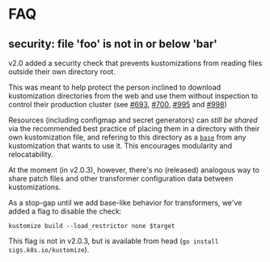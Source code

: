 # FAQ

## security: file 'foo' is not in or below 'bar'

v2.0 added a security check that prevents
kustomizations from reading files outside their own
directory root.

This was meant to help protect the person inclined to
download kustomization directories from the web and use
them without inspection to control their production
cluster
(see [#693](https://github.com/kubernetes-sigs/kustomize/issues/693),
[#700](https://github.com/kubernetes-sigs/kustomize/pull/700),
[#995](https://github.com/kubernetes-sigs/kustomize/pull/995) and
[#998](https://github.com/kubernetes-sigs/kustomize/pull/998))

Resources (including configmap and secret generators)
can _still be shared_ via the recommended best practice
of placing them in a directory with their own
kustomization file, and refering to this directory as a
[`base`](glossary.md#base) from any kustomization that
wants to use it.  This encourages modularity and
relocatability.

At the moment (in v2.0.3), however, there's no
(released) analogous way to share patch files and other
transformer configuration data between kustomizations.

As a stop-gap until we add base-like behavior for
transformers, we've added a flag to disable the check:


```
kustomize build --load_restrictor none $target
```

This flag is not in v2.0.3, but is available from head
(`go install sigs.k8s.io/kustomize`).
